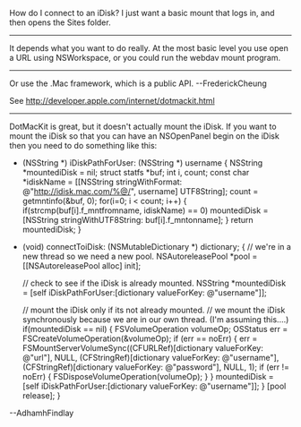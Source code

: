 How do I connect to an iDisk? I just want a basic mount that logs in, and then opens the Sites folder.

----

It depends what you want to do really. At the most basic level you use open a URL using NSWorkspace, or you could run the webdav mount program.

----

Or use the .Mac framework, which is a public API. --FrederickCheung

See http://developer.apple.com/internet/dotmackit.html

----

DotMacKit is great, but it doesn't actually mount the iDisk.  If you want to mount the iDisk so that you can have an NSOpenPanel begin on the iDisk then you need to do something like this:

    
- (NSString *) iDiskPathForUser: (NSString *) username
{
	NSString *mountediDisk = nil;
	struct statfs *buf;
	int i, count;
	const char *idiskName = [[NSString stringWithFormat: @"http://idisk.mac.com/%@/", username] UTF8String];
	count = getmntinfo(&buf, 0);
	for(i=0; i < count; i++) {
		if(strcmp(buf[i].f_mntfromname, idiskName) == 0)
			mountediDisk = [NSString stringWithUTF8String: buf[i].f_mntonname];
	}
	return mountediDisk;
}
- (void) connectToiDisk: (NSMutableDictionary *) dictionary;
{
	// we're in a new thread so we need a new pool.
	NSAutoreleasePool *pool = [[NSAutoreleasePool alloc] init];

	// check to see if the iDisk is already mounted.
	NSString *mountediDisk = [self iDiskPathForUser:[dictionary valueForKey: @"username"]];
	
	// mount the iDisk only if its not already mounted.
	// we mount the iDisk synchronously because we are in our own thread. (I'm assuming this....)
	if(mountediDisk == nil) {
		FSVolumeOperation volumeOp;
		OSStatus err = FSCreateVolumeOperation(&volumeOp);
		if (err == noErr) {
			err = FSMountServerVolumeSync((CFURLRef)[dictionary valueForKey: @"url"], NULL, (CFStringRef)[dictionary valueForKey: @"username"], (CFStringRef)[dictionary valueForKey: @"password"], NULL, 1);
			if (err != noErr) {
				FSDisposeVolumeOperation(volumeOp);
			}
		}
	mountediDisk = [self iDiskPathForUser:[dictionary valueForKey: @"username"]];
	}
	[pool release];
}

 

--AdhamhFindlay
